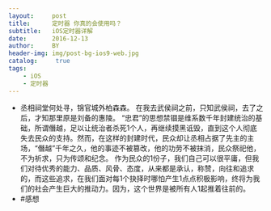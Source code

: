 ```yaml
---
layout:     post
title:      定时器 你真的会使用吗？
subtitle:   iOS定时器详解
date:       2016-12-13
author:     BY
header-img: img/post-bg-ios9-web.jpg
catalog: 	 true
tags:
    - iOS
    - 定时器
---
```

- 丞相祠堂何处寻，锦官城外柏森森。
  在我去武侯祠之前，只知武侯祠，去了之后，才知那里原是刘备的惠陵。
  “忠君”的思想禁锢是维系数千年封建统治的基础，所谓僭越，足以让统治者杀死1个人，再继续摸黑诋毁，直到这个人彻底失去民众的支持。然而，在这样的封建时代，民众却让丞相占据了先主的主场，“僭越”千年之久，他的事迹不被篡改，他的功劳不被抹消，民众祭祀他，不为祈求，只为传颂和纪念。
  作为民众的1份子，我们自己可以很平庸，但我们对待优秀的能力、品质、风骨、态度，从来都是承认，称赞，向往和追求的，而这些追求，在我们面对每1个抉择时哪怕产生1点点积极影响，终将为我们的社会产生巨大的推动力。因为，这个世界是被所有人1起推着往前的。
- #感想